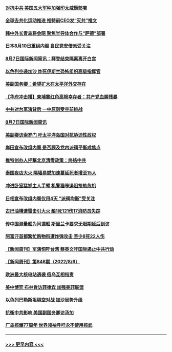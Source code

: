 #### [对抗中共 美国五大军种加强印太威慑部署](../pages/prog202/a103497098.md?t=08081001) 
#### [全球去共化运动推进 推特前CEO发“灭共”推文](../pages/prog202/a103497052.md?t=08081001) 
#### [韩中外长青岛将会晤 聚焦半导体合作与“萨德”部署](../pages/prog202/a103497058.md?t=08081001) 
#### [日本8月10日重组内阁 自民党安倍派受关注](../pages/prog202/a103497048.md?t=08081001) 
#### [8月7日国际新闻简讯：拜登结束隔离离开白宫](../pages/prog202/a103497056.md?t=08081001) 
#### [以色列空袭加沙 炸死伊斯兰恐怖组织高级指挥官](../pages/prog202/a103496917.md?t=08081001) 
#### [美副国务卿：希望扩大在太平洋外交存在](../pages/prog202/a103496942.md?t=08081001) 
#### [【华府冲击播】柬埔寨红色高棉幸存者：共产党血腥残暴](../pages/prog202/a103496937.md?t=08081001) 
#### [中共对台军演背后 一中原则受空前挑战](../pages/prog202/a103496944.md?t=08081001) 
#### [8月7日国际新闻简讯](../pages/prog202/a103496933.md?t=08081001) 
#### [美副卿访索罗门 吁太平洋岛国对抗胁迫性政权](../pages/prog202/a103496905.md?t=08081001) 
#### [岸田宣布改组内阁 是否顾及党内派阀平衡成焦点](../pages/prog202/a103496901.md?t=08081001) 
#### [推特创办人抨撃北京清零政策：终结中共](../pages/prog202/a103496885.md?t=08081001) 
#### [泰国夜店大火 隔墙易燃加速蔓延死者增至15人](../pages/prog202/a103496860.md?t=08081001) 
#### [冲进卧室猛抓主人手臂 机警猫咪遏阻抢劫危机](../pages/prog202/a103496851.md?t=08081001) 
#### [日相宣布改组内阁仅用4天 “派阀均衡”受关注](../pages/prog202/a103496834.md?t=08081001) 
#### [古巴油槽遭雷击引大火 酿1死121伤17消防员失踪](../pages/prog202/a103496814.md?t=08081001) 
#### [传中国测量船为间谍船 斯里兰卡要求无限期延后到访](../pages/prog202/a103496784.md?t=08081001) 
#### [阿富汗首都繁忙购物街遭炸弹攻击 至少8死22人伤](../pages/prog202/a103496776.md?t=08081001) 
#### [【新闻周刊】军演恫吓台湾 蔡英文吁国际遏止中共行动](../pages/prog202/a103496656.md?t=08081001) 
#### [【新闻周刊】第846期（2022/8/6）](../pages/prog202/a103496675.md?t=08081001) 
#### [欧洲最大核电站遇袭 俄乌互相指责](../pages/prog202/a103496540.md?t=08081001) 
#### [美中博弈 布林肯访菲律宾 加强美菲联盟](../pages/prog202/a103496544.md?t=08081001) 
#### [以色列巴勒斯坦隔空对战 加沙局势升级](../pages/prog202/a103496536.md?t=08081001) 
#### [抗衡中共影响 美国副国务卿访汤加](../pages/prog202/a103496534.md?t=08081001) 
#### [广岛核爆77周年 世界领袖呼吁永不使用核武](../pages/prog202/a103496381.md?t=08081001) 

----
#### [ >>> 更早内容 <<< ](../indexes/prog202-earlier.md)
